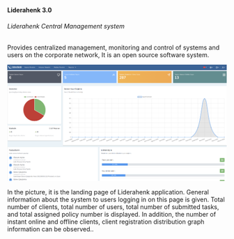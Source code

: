 **Liderahenk 3.0**

###### Liderahenk Central Management system ######

Provides centralized management, monitoring and control of systems and users on the corporate network,
It is an open source software system.

[![Dashboard](./dashboard.png)](./dashboard.png)

In the picture, it is the landing page of Liderahenk application. General information about the system to users logging in on this page
is given. Total number of clients, total number of users, total number of submitted tasks, and total assigned policy
number is displayed. In addition, the number of instant online and offline clients, client registration distribution graph
information can be observed..

<link href=/lider3.0/assets/style.css rel=stylesheet></link>
